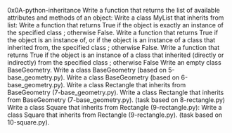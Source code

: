 0x0A-python-inheritance
Write a function that returns the list of available attributes and methods of an object:
Write a class MyList that inherits from list:
Write a function that returns True if the object is exactly an instance of the specified class ; otherwise False.
Write a function that returns True if the object is an instance of, or if the object is an instance of a class that inherited from, the specified class ; otherwise False.
Write a function that returns True if the object is an instance of a class that inherited (directly or indirectly) from the specified class ; otherwise False
Write an empty class BaseGeometry.
Write a class BaseGeometry (based on 5-base_geometry.py).
Write a class BaseGeometry (based on 6-base_geometry.py).
Write a class Rectangle that inherits from BaseGeometry (7-base_geometry.py).
Write a class Rectangle that inherits from BaseGeometry (7-base_geometry.py). (task based on 8-rectangle.py)
Write a class Square that inherits from Rectangle (9-rectangle.py):
Write a class Square that inherits from Rectangle (9-rectangle.py). (task based on 10-square.py).
